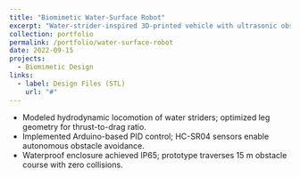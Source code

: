 ```yaml
---
title: "Biomimetic Water-Surface Robot"
excerpt: "Water-strider-inspired 3D-printed vehicle with ultrasonic obstacle avoidance."
collection: portfolio
permalink: /portfolio/water-surface-robot
date: 2022-09-15
projects:
  - Biomimetic Design
links:
  - label: Design Files (STL)
    url: "#"
---
```


* Modeled hydrodynamic locomotion of water striders; optimized leg geometry for thrust-to-drag ratio.
* Implemented Arduino-based PID control; HC-SR04 sensors enable autonomous obstacle avoidance.
* Waterproof enclosure achieved IP65; prototype traverses 15 m obstacle course with zero collisions. 